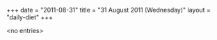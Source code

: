 +++
date = "2011-08-31"
title = "31 August 2011 (Wednesday)"
layout = "daily-diet"
+++


\<no entries\>

